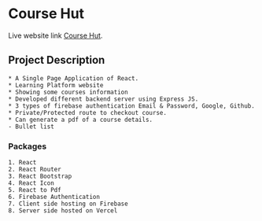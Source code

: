 # Course Hut
Live website link [Course Hut](https://course-hut.web.app/).

## Project Description

    * A Single Page Application of React.
    * Learning Platform website 
    * Showing some courses information
    * Developed different backend server using Express JS.
    * 3 types of firebase authentication Email & Password, Google, Github.
    * Private/Protected route to checkout course.
    * Can generate a pdf of a course details.
    - Bullet list

### Packages

    1. React
    2. React Router
    3. React Bootstrap
    4. React Icon
    5. React to Pdf
    6. Firebase Authentication
    7. Client side hosting on Firebase
    8. Server side hosted on Vercel